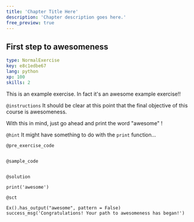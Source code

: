 ```yaml
---
title: 'Chapter Title Here'
description: 'Chapter description goes here.'
free_preview: true
---
```


## First step to awesomeness

```yaml
type: NormalExercise
key: e8c1edbe67
lang: python
xp: 100
skills: 2
```

This is an example exercise. In fact it's an awesome example exercise!!

`@instructions`
It should be clear at this point that the final objective of this course is awesomeness.

With this in mind, just go ahead and print the word "awesome" !

`@hint`
It might have something to do with the `print` function...

`@pre_exercise_code`
```{python}

```

`@sample_code`
```{python}

```

`@solution`
```{python}
print('awesome')
```

`@sct`
```{python}
Ex().has_output("awesome", pattern = False)
success_msg('Congratulations! Your path to awesomeness has began!')
```
